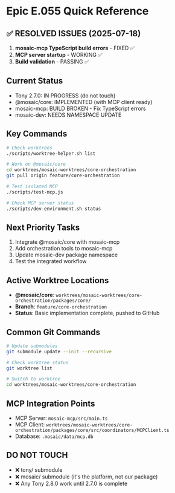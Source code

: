 # Epic E.055 Quick Reference

## ✅ RESOLVED ISSUES (2025-07-18)
1. **mosaic-mcp TypeScript build errors** - FIXED ✅
2. **MCP server startup** - WORKING ✅
3. **Build validation** - PASSING ✅

## Current Status
- Tony 2.7.0: IN PROGRESS (do not touch)
- @mosaic/core: IMPLEMENTED (with MCP client ready)
- mosaic-mcp: BUILD BROKEN - Fix TypeScript errors
- mosaic-dev: NEEDS NAMESPACE UPDATE

## Key Commands
```bash
# Check worktrees
./scripts/worktree-helper.sh list

# Work on @mosaic/core
cd worktrees/mosaic-worktrees/core-orchestration
git pull origin feature/core-orchestration

# Test isolated MCP
./scripts/test-mcp.js

# Check MCP server status
./scripts/dev-environment.sh status
```

## Next Priority Tasks
1. Integrate @mosaic/core with mosaic-mcp
2. Add orchestration tools to mosaic-mcp
3. Update mosaic-dev package namespace
4. Test the integrated workflow

## Active Worktree Locations
- **@mosaic/core**: `worktrees/mosaic-worktrees/core-orchestration/packages/core/`
- **Branch**: `feature/core-orchestration`
- **Status**: Basic implementation complete, pushed to GitHub

## Common Git Commands
```bash
# Update submodules
git submodule update --init --recursive

# Check worktree status
git worktree list

# Switch to worktree
cd worktrees/mosaic-worktrees/core-orchestration
```

## MCP Integration Points
- MCP Server: `mosaic-mcp/src/main.ts`
- MCP Client: `worktrees/mosaic-worktrees/core-orchestration/packages/core/src/coordinators/MCPClient.ts`
- Database: `.mosaic/data/mcp.db`

## DO NOT TOUCH
- ❌ tony/ submodule
- ❌ mosaic/ submodule (it's the platform, not our package)
- ❌ Any Tony 2.8.0 work until 2.7.0 is complete